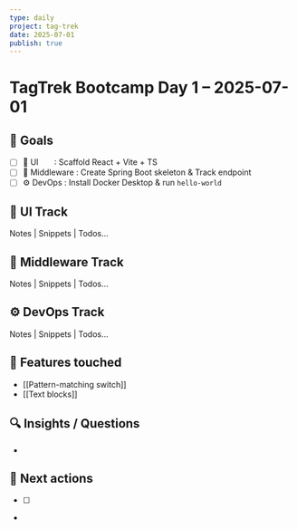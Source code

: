 ```yaml
---
type: daily
project: tag-trek
date: 2025-07-01
publish: true
---
```

# TagTrek Bootcamp Day 1 – 2025-07-01

## 🎯 Goals
- [ ] 🐣 UI  : Scaffold React + Vite + TS
- [ ] 🌳 Middleware : Create Spring Boot skeleton & Track endpoint
- [ ] ⚙️ DevOps  : Install Docker Desktop & run `hello-world`

## 🐣 UI Track
Notes | Snippets | Todos…

## 🌳 Middleware Track
Notes | Snippets | Todos…

## ⚙️ DevOps Track
Notes | Snippets | Todos…

## 🧩 Features touched
- [[Pattern-matching switch]]
- [[Text blocks]]

## 🔍 Insights / Questions
- 

## 🚀 Next actions
- [ ]
- 